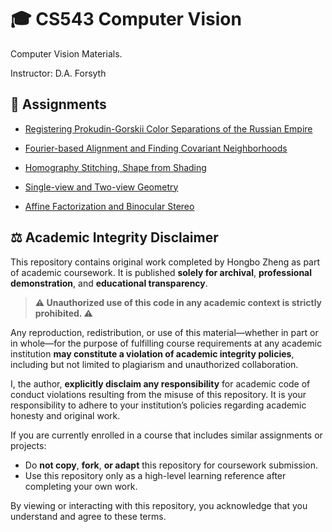 # 🎓 CS543 Computer Vision

Computer Vision Materials.

Instructor: D.A. Forsyth

## 📝 Assignments
- [Registering Prokudin-Gorskii Color Separations of the Russian Empire](https://github.com/hongbozheng/computer-vision/tree/main/assignment_1)

- [Fourier-based Alignment and Finding Covariant Neighborhoods](https://github.com/hongbozheng/computer-vision/tree/main/assignment_2)

- [Homography Stitching, Shape from Shading](https://github.com/hongbozheng/computer-vision/tree/main/assignment_3)

- [Single-view and Two-view Geometry](https://github.com/hongbozheng/computer-vision/tree/main/assignment_4)

- [Affine Factorization and Binocular Stereo](https://github.com/hongbozheng/computer-vision/tree/main/assignment_5)

## ⚖️ Academic Integrity Disclaimer

This repository contains original work completed by Hongbo Zheng as part of academic coursework. It is published **solely for archival**, **professional demonstration**, and **educational transparency**.

> **⚠️ Unauthorized use of this code in any academic context is strictly prohibited. ⚠️**

Any reproduction, redistribution, or use of this material—whether in part or in whole—for the purpose of fulfilling course requirements at any academic institution **may constitute a violation of academic integrity policies**, including but not limited to plagiarism and unauthorized collaboration.

I, the author, **explicitly disclaim any responsibility** for academic code of conduct violations resulting from the misuse of this repository. It is your responsibility to adhere to your institution’s policies regarding academic honesty and original work.

If you are currently enrolled in a course that includes similar assignments or projects:

- Do **not copy**, **fork**, **or adapt** this repository for coursework submission.
- Use this repository only as a high-level learning reference after completing your own work.

By viewing or interacting with this repository, you acknowledge that you understand and agree to these terms.
